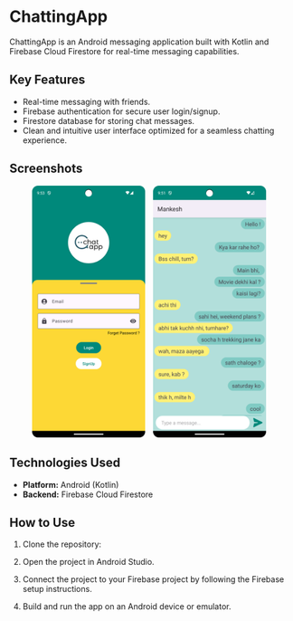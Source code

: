 # ChattingApp

ChattingApp is an Android messaging application built with Kotlin and Firebase Cloud Firestore for real-time messaging capabilities.

## Key Features

- Real-time messaging with friends.
- Firebase authentication for secure user login/signup.
- Firestore database for storing chat messages.
- Clean and intuitive user interface optimized for a seamless chatting experience.

## Screenshots
<p align="center">
  <img src="content/screenshot1.png" alt="Login Screen" width="200" style="margin-right: 10px;"/>
  <img src="content/screenshot2.png" alt="Chat Screen" width="200" style="margin-right: 10px;"/>
</p>

## Technologies Used

- **Platform:** Android (Kotlin)
- **Backend:** Firebase Cloud Firestore

## How to Use

1. Clone the repository:

2. Open the project in Android Studio.

3. Connect the project to your Firebase project by following the Firebase setup instructions.

4. Build and run the app on an Android device or emulator.
